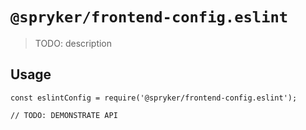# `@spryker/frontend-config.eslint`

> TODO: description

## Usage

```
const eslintConfig = require('@spryker/frontend-config.eslint');

// TODO: DEMONSTRATE API
```

